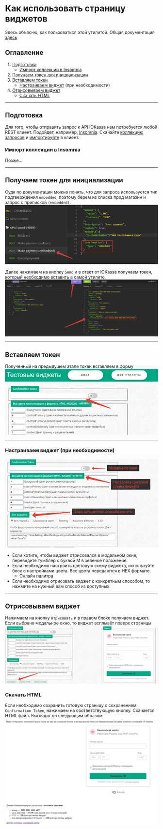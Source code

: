 # Как использовать страницу виджетов
Здесь объясню, как пользоваться этой утилитой.
Общая документация [здесь](https://yookassa.ru/developers/payment-acceptance/integration-scenarios/widget/basics)

## Оглавление
1. [Подготовка](https://github.com/KiaCode97/site/blob/main/docs/widgets-howto.md#подготовка)
    - [Импорт коллекции в Insomnia](https://github.com/KiaCode97/site/blob/main/docs/widgets-howto.md#импорт-коллекции-в-insomnia)
2. [Получаем токен для инициализации](https://github.com/KiaCode97/site/blob/main/docs/widgets-howto.md#получаем-токен-для-инициализации)
3. [Вставляем токен](https://github.com/KiaCode97/site/blob/main/docs/widgets-howto.md#вставляем-токен)
    - [Настраиваем виджет](https://github.com/KiaCode97/site/blob/main/docs/widgets-howto.md#настраиваем-виджет-при-необходимости) (при необходимости)
4. [Отрисовываем виджет](https://github.com/KiaCode97/site/blob/main/docs/widgets-howto.md#отрисовываем-виджет)
    - [Скачать HTML](https://github.com/KiaCode97/site/blob/main/docs/widgets-howto.md#скачать-html)
____
## Подготовка
Для того, чтобы отправить запрос к API ЮKassa нам потребуется любой REST клиент.
Подойдет, например, [Insomnia](https://insomnia.rest/).
Скачайте [коллекцию запросов](https://github.com/KiaCode97/site/raw/main/docs/Insomnia_Yookassa.zip) и [импортируйте](https://github.com/KiaCode97/site/blob/main/docs/widgets-howto.md#импорт-коллекции-в-insomnia) в клиент.

### Импорт коллекции в Insomnia
Позже...
____
## Получаем токен для инициализации
Судя по документации можно понять, что для запроса используется тип подтверждения `embedded`, поэтому берем из списка прод магазин и запрос с припиской `(embedded)`.
![embedded-req](https://github.com/KiaCode97/site/blob/main/docs/embedded-request.png?raw=true "Тип подтверждения embedded")

Далее нажимаем на кнопку `Send` и в ответ от ЮKassa получаем токен, который необходимо вставить в самой утилите.
![send-request](https://github.com/KiaCode97/site/blob/main/docs/send-request.png?raw=true "Отправка запроса")
____
## Вставляем токен
Полученный на предыдущем этапе токен вставляем в форму
![utility-token](https://github.com/KiaCode97/site/blob/main/docs/utility-token.png?raw=true "Confirmation token")
____
### Настраиваем виджет (при необходимости)
![settings](https://github.com/KiaCode97/site/blob/main/docs/settings.png?raw=true "Настройки виджета")
- Если хотите, чтобы виджет отрисовался в модальном окне, переведите тумблер с буквой М в зеленое положение.
- Если необходимо настроить цветовую схему виджета, используйте блок с настройками цвета. Все цвета передаются в HEX формате.
    - [Онлайн палитра](https://csscolor.ru/)
- Если необходимо отрисовать виджет с конкретным способом, то нажмите на нужный вам способ из доступных.
____
## Отрисовываем виджет
Нажимаем на кнопку `Отрисовать` и в правом блоке получаем виджет. Если выбрано модальное окно, то виджет всплывёт поверх страницы
![render](https://github.com/KiaCode97/site/blob/main/docs/render-button.png?raw=true "Отрисовать")

### Скачать HTML
Если необходимо сохранить готовую страницу с сохранением `Confirmation Token`, нажимаем на соответствующую кнопку. Скачается HTML файл. Выглядит он следующим образом
![saved-html](https://github.com/KiaCode97/site/blob/main/docs/saved-html.png?raw=true "Сохраненный HTML")
